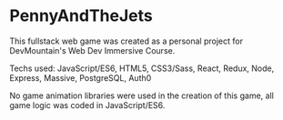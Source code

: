# PennyAndTheJets

This fullstack web game was created as a personal project for DevMountain's Web Dev Immersive Course.

Techs used: JavaScript/ES6, HTML5, CSS3/Sass, React, Redux, Node, Express, Massive, PostgreSQL, Auth0

No game animation libraries were used in the creation of this game, all game logic was coded in JavaScript/ES6. 

